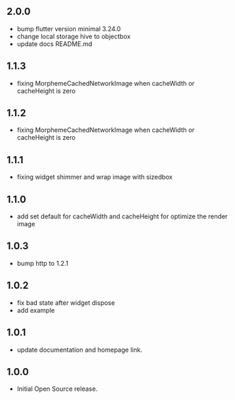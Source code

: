 ## 2.0.0

- bump flutter version minimal 3.24.0
- change local storage hive to objectbox
- update docs README.md

## 1.1.3

- fixing MorphemeCachedNetworkImage when cacheWidth or cacheHeight is zero

## 1.1.2

- fixing MorphemeCachedNetworkImage when cacheWidth or cacheHeight is zero

## 1.1.1

- fixing widget shimmer and wrap image with sizedbox

## 1.1.0

- add set default for cacheWidth and cacheHeight for optimize the render image

## 1.0.3

- bump http to 1.2.1

## 1.0.2

- fix bad state after widget dispose
- add example

## 1.0.1

- update documentation and homepage link.

## 1.0.0

- Initial Open Source release.
